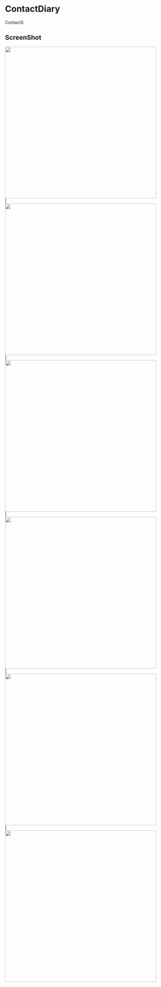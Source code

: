 # ContactDiary

ContactS

## ScreenShot

<img src = "https://user-images.githubusercontent.com/122794880/213916389-d65e943f-8c48-400f-8ddb-266ad5af35ea.jpeg" height="500px"/> |
<img src = "https://user-images.githubusercontent.com/122794880/213916464-3a83e39f-ee31-4a73-95ed-fba7073b1642.jpeg" height="500px"/> |
<img src = "https://user-images.githubusercontent.com/122794880/213916373-3e42627c-3487-445f-bac7-16b1a896685c.jpeg" height="500px"/> | 
<img src = "https://user-images.githubusercontent.com/122794880/213916371-b59ac98f-bb83-4246-8ad0-10b018c68510.jpeg" height="500px"/> |
<img src = "https://user-images.githubusercontent.com/122794880/213916377-0c857796-816c-43c6-8168-ccfb5f74c40f.jpeg" height="500px"/> |
<img src = "https://user-images.githubusercontent.com/122794880/213916368-0c041731-25a9-438a-8749-99f6ae0d7085.jpeg" height="500px"/>

